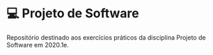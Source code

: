 # :computer: Projeto de Software 

Repositório destinado aos exercícios práticos da disciplina Projeto de Software em 2020.1e.

